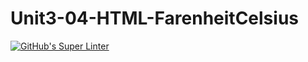 # Unit3-04-HTML-FarenheitCelsius
[![GitHub's Super Linter](https://github.com/ICS20-Programming-BenT/Unit3-04-HTML-FarenheitCelsius/workflows/GitHub's%20Super%20Linter/badge.svg)](https://github.com/ICS20-Programming-BenT/Unit3-04-HTML-FarenheitCelsius/actions)